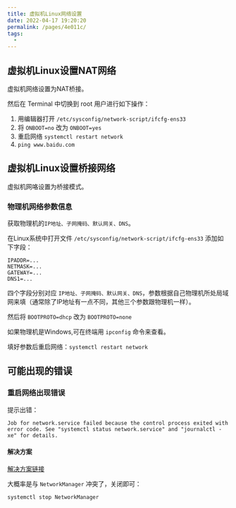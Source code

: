```yaml
---
title: 虚拟机Linux网络设置
date: 2022-04-17 19:20:20
permalink: /pages/4e011c/
tags:
  - 
---
```

## 虚拟机Linux设置NAT网络

虚拟机网络设置为NAT桥接。

然后在 Terminal 中切换到 root 用户进行如下操作：

1.  用编辑器打开 `/etc/sysconfig/network-script/ifcfg-ens33` 
2.  将 `ONBOOT=no` 改为 `ONBOOT=yes` 
3.  重启网络 `systemctl restart network` 
4.  `ping www.baidu.com` 

## 虚拟机Linux设置桥接网络

虚拟机网咯设置为桥接模式。

### 物理机网络参数信息

获取物理机的`IP地址、子网掩码、默认网关、DNS`。

在Linux系统中打开文件 `/etc/sysconfig/network-script/ifcfg-ens33` 添加如下字段：

```shell
IPADDR=...
NETMASK=...
GATEWAY=...
DNS1=...
```

四个字段分别对应 `IP地址、子网掩码、默认网关、DNS`，参数根据自己物理机所处局域网来填（通常除了IP地址有一点不同，其他三个参数跟物理机一样）。

然后将 `BOOTPROTO=dhcp` 改为 `BOOTPROTO=none`

如果物理机是Windows,可在终端用 `ipconfig` 命令来查看。

填好参数后重启网络：`systemctl restart network`

## 可能出现的错误

### 重启网络出现错误

提示出错：

```shell
Job for network.service failed because the control process exited with error code. See "systemctl status network.service" and "journalctl -xe" for details.
```

#### 解决方案

[解决方案链接](https://programmerah.com/solved-job-for-network-service-failed-because-the-control-process-exited-with-error-code-see-systemctl-st-29038/)

大概率是与 `NetworkManager` 冲突了，关闭即可：

```shell
systemctl stop NetworkManager
```
